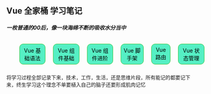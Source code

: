 <h2> Vue 全家桶 学习笔记 </h2> 
<h5>一枚普通的00后，像一块海绵不断的吸收水分当中</h5>
<div class="box">
  <ul class="list">
    <li><a href="/docs/web/vue/vue-base">Vue 基础语法</a></li>
    <li><a href="/docs/web/vue/vue-component">Vue 组件基础</a></li>
    <li><a href="/docs/web/vue/vue-component-advance">Vue 组件进阶</a></li>
    <li><a href="/docs/web/vue/vue-Cli">Vue 脚手架</a></li>
    <li><a href="/docs/web/vue/vue-router-base">Vue 路由</a></li>
    <li><a href="/docs/web/vue/vuex">Vue 状态管理</a></li>
  </ul>
  
<p class="desc">将学习过程全部记录下来，技术，工作，生活，还是思维片段，所有能记的都要记下来，终生学习这个理念不单要植入自己的脑子还要形成肌肉记忆</p>
</div>

<style>
  ul li{
    list-style:none;
  }
  a {
    text-decoration: none;
    color: #000;
  }
  a:hover {
     color: #fff;
  }
  .list {
    display: flex;
    width: 100%;
  }
  .list li {
    margin: 10px;
    padding: 6px;
    text-align:center;
    background-color: #55efc4;
    border: 1px solid rgb(51, 192, 51);
    border-radius: 10px;
  }


  .desc{
    font-size: 13px;
  }
</style>
